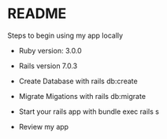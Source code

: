 # README

Steps to begin using my app locally


* Ruby version: 3.0.0

* Rails version 7.0.3

* Create Database with rails db:create

* Migrate Migations with rails db:migrate

* Start your rails app with bundle exec rails s

* Review my app
